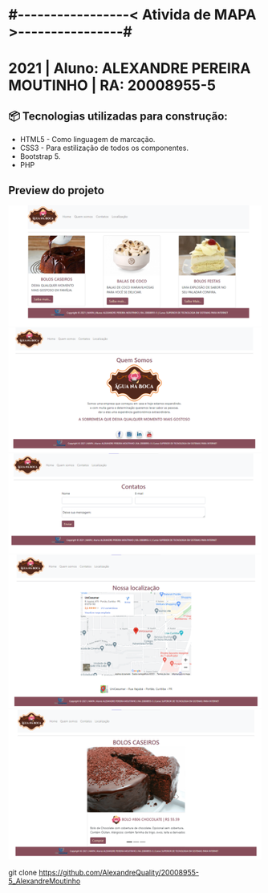 # #-----------------< Ativida de MAPA >----------------#

# 2021 | Aluno: ALEXANDRE PEREIRA MOUTINHO  | RA: 20008955-5 

## 📦 Tecnologias utilizadas para construção:
- HTML5 -  Como linguagem de marcação.
- CSS3  -  Para estilização de todos os componentes.
- Bootstrap 5.
- PHP
  
## Preview do projeto
![](img/site_home.png)
![](img/site_quemsomos.png)
![](img/site_contato.png)
![](img/site_local.png)
![](img/site_bolos.png)


git clone https://github.com/AlexandreQuality/20008955-5_AlexandreMoutinho

